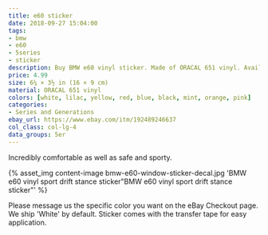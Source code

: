 ```yaml
---
title: e60 sticker
date: 2018-09-27 15:04:00
tags:
- bmw
- e60
- 5series
- sticker
description: Buy BMW e60 vinyl sticker. Made of ORACAL 651 vinyl. Available in different colors.
price: 4.99
size: 6¼ × 3½ in (16 × 9 cm)
material: ORACAL 651 vinyl
colors: [white, lilac, yellow, red, blue, black, mint, orange, pink]
categories:
- Series and Generations
ebay_url: https://www.ebay.com/itm/192489246637
col_class: col-lg-4
data_groups: 5er
---
```


Incredibly comfortable as well as safe and sporty.

<!-- more -->
{% asset_img content-image bmw-e60-window-sticker-decal.jpg 'BMW e60 vinyl sport drift stance sticker"BMW e60 vinyl sport drift stance sticker"' %}

Please message us the specific color you want on the eBay Checkout page. We ship 'White' by default. Sticker comes with the transfer tape for easy application.
